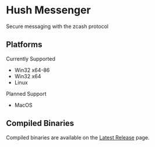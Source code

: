 # Hush Messenger

Secure messaging with the zcash protocol

## Platforms

Currently Supported

* Win32 x64-86
* Win32 x64
* Linux

Planned Support

* MacOS

## Compiled Binaries

Compiled binaries are available on the [Latest Release](https://github.com/matthewjamesr/Crypti/releases/latest) page.
